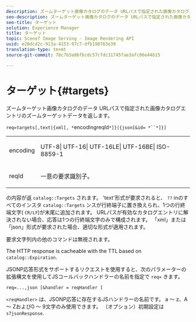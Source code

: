 ```yaml
---
description: ズームターゲット画像カタログのデータ URLパスで指定された画像カタログエントリのズームターゲットデータを返します。
seo-description: ズームターゲット画像カタログのデータ URLパスで指定された画像カタログエントリのズームターゲットデータを返します。
seo-title: ターゲット
solution: Experience Manager
title: ターゲット
topic: Scene7 Image Serving - Image Rendering API
uuid: e20dcd2c-913a-4153-97c7-dfb190763e39
translation-type: tm+mt
source-git-commit: 7bc7b3a86fbcdc57cfdc31745fae3afc06e44b15

---
```



# ターゲット{#targets}

ズームターゲット画像カタログのデータ URLパスで指定された画像カタログエントリのズームターゲットデータを返します。

`req=targets[,text|{xml[, *`encodingreqId`*]}|{json[&id= *``*]}]`

<table id="simpletable_D64E706258FD4A9C9C8026D97B472FCC"> 
 <tr class="strow"> 
  <td class="stentry"> <p><span class="codeph"><span class="varname"> encoding</span></span> </p> </td> 
  <td class="stentry"> <p><span class="codeph"> UTF-8| UTF-16| UTF-16LE| UTF-16BE| ISO-8859-1</span> </p></td> 
 </tr> 
 <tr class="strow"> 
  <td class="stentry"> <p><span class="codeph"><span class="varname"> reqId</span></span> </p></td> 
  <td class="stentry"> <p>一意の要求識別子。 </p></td> 
 </tr> 
</table>

の内容が返 `catalog::Targets` されます。 &#39;text&#39;形式が要求されると、 `??` inのすべてのインスタ `catalog::Targets` ンスが行終端子に置き換えられ、1つの行終端文字( `CR/LF`)が末尾に追加されます。 URLパスが有効なカタログエントリに解決されない場合、応答は1つの行終端文字のみで構成されます。 「xml」または「json」形式が要求された場合、適切な形式が適用されます。

要求文字列内の他のコマンドは無視されます。

The HTTP response is cacheable with the TTL based on `catalog::Expiration`.

JSONP応答形式をサポートするリクエストを使用すると、次のパラメーターの拡張構文を使用してJSコールバックハンドラーの名前を指定で `req=` きます。

`req=...,json [&handler = reqHandler ]`

`<reqHandler>` は、JSONP応答に存在するJSハンドラーの名前です。 a ～ z、A ～ Zおよび0 ～ 9文字のみ使用できます。 （オプション）初期設定は `s7jsonResponse`.

